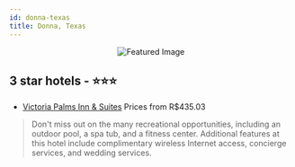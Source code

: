 ```yaml
---
id: donna-texas
title: Donna, Texas
---
```


<center><img src="https://i.travelapi.com/hotels/1000000/530000/520100/520050/4a9d97b9_z.jpg" alt="Featured Image" /></center>


##  3 star hotels - ⭐️⭐️⭐️

-    [Victoria Palms Inn & Suites](https://us.hurb.com/hotels/donna/victoria-palms-inn-suites-JNP-JP885188?cmp=18055) Prices from R$435.03
   > Don't miss out on the many recreational opportunities, including an outdoor pool, a spa tub, and a fitness center. Additional features at this hotel include complimentary wireless Internet access, concierge services, and wedding services.
